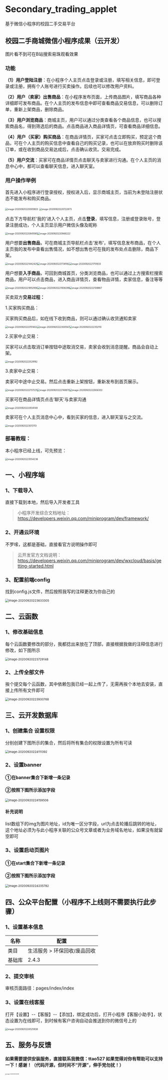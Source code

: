 # Secondary_trading_applet

基于微信小程序的校园二手交易平台

## 校园二手商城微信小程序成果（云开发）
图片看不到可在B站搜索易珠观看效果

### 功能

**（1）用户登陆注册**：在小程序个人主页点击登录或注册，填写相关信息，即可登录或注册，拥有个人账号进行买卖操作。后续也可以修改用户资料。

**（2）用户（卖家）出售商品**：在小程序发布页面，上传商品图片，填写商品各种详细即可发布商品。在个人主页的发布信息中即可查看商品交易信息，可以删除订单，重新上架商品，删除商品。

**（3）用户浏览商品**：商城主页，用户可以通过分类查看各个商品信息，也可以搜索商品名，得到筛选后的商品。点击商品进入商品详情页，可查看商品详细信息。

**（4）用户（买家）购买商品**：在商品详情页，买家可点击立即购买，预定这个商品，可在个人主页的购买信息中查看自己的购买记录，也可以在放弃购买时删除该订单，或在收到商品交易达成后，点击确认收货。交易完成。

**（5）用户交流**：买家可在商品详情页点击聊天与卖家进行沟通。在个人主页的消息中心中，都可以查看聊天信息，进入聊天室。

### 用户操作举例

首先进入小程序进行登录授权，授权进入后，显示商城主页，当前为未登陆注册状态不能发布和购买商品。

<img src="README.assets/image-20200920220005803.png" alt="image-20200920220005803" style="zoom: 50%;" /> <img src="https://github.com/Taoshaoji/CloudIMG/blob/master/image-20200920220722873.png" alt="image-20200920220722873" style="zoom:50%;" />

点击下方导航栏‘我的’进入个人主页，点击**登录**，填写信息，注册或登录账号，登录注册成功，个人主页显示用户微信头像及昵称

<img src="README.assets/image-20200920220841085.png" alt="image-20200920220841085" style="zoom:50%;" /><img src="README.assets/image-20200920220948222.png" alt="image-20200920220948222" style="zoom:50%;" />



用户想要**出售商品**，可在商城主页导航栏点击‘发布’，填写信息发布商品，在个人主页我的发布中查看出售情况，如不想出售也可在我的发布处点击删除，商品下架。

<img src="README.assets/image-20200920221442425.png" alt="image-20200920221442425" style="zoom:50%;" /><img src="README.assets/image-20200920221738182.png" alt="image-20200920221738182" style="zoom:50%;" /><img src="README.assets/image-20200920221751633.png" alt="image-20200920221751633" style="zoom:50%;" />



用户想要**入手商品**，可回到商城首页，分类浏览商品，也可以通过上方搜索栏搜索商品，用户可以点击商品，进入商品详情页，查看物品详情，卖家信息，备注等等

<img src="README.assets/image-20200920221852958.png" alt="image-20200920221852958" style="zoom:50%;" /><img src="README.assets/image-20200920221938299.png" alt="image-20200920221938299" style="zoom:50%;" /><img src="README.assets/image-20200920222108667.png" alt="image-20200920222108667" style="zoom:50%;" />



买卖双方**交易过程：**

1.买家购买商品：

买家购买商品后，如在线下收到商品，则可以通过确认收货通知卖家

<img src="README.assets/image-20200920222151402.png" alt="image-20200920222151402" style="zoom:50%;" /><img src="README.assets/image-20200920222300547.png" alt="image-20200920222300547" style="zoom:50%;" /><img src="README.assets/image-20200920222352110.png" alt="image-20200920222352110" style="zoom:50%;" />



2.买家中止交易：

买家可以点击取消订单按钮中途取消交易，卖家会收到消息提醒。商品会自动上架。

<img src="README.assets/image-20200920222529192.png" alt="image-20200920222529192" style="zoom:50%;" />

3.卖家中止交易：

卖家可中途中止交易。然后点击重新上架按钮，重新发布到首页展示。

<img src="README.assets/image-20200920222737231.png" alt="image-20200920222737231" style="zoom:50%;" /><img src="README.assets/image-20200920222748670.png" alt="image-20200920222748670" style="zoom:50%;" /><img src="README.assets/image-20200920222804302.png" alt="image-20200920222804302" style="zoom:50%;" />



买家可在商品详情页点击‘聊天’与卖家沟通

<img src="README.assets/image-20200920222934149.png" alt="image-20200920222934149" style="zoom:50%;" />

卖家可在个人主页消息中心中，看到买家的信息，进入聊天室与之交流。

<img src="README.assets/image-20200920223013113.png" alt="image-20200920223013113" style="zoom: 50%;" />





### 部署教程：

本小程序已经上线，可先预览：

<img src="README.assets/image-20200920223554236.png" alt="image-20200920223554236" style="zoom:50%;" />



## 一、小程序端

### 1、下载导入

直接下载到本地，然后导入开发者工具

> 小程序开发综合文档地址：https://developers.weixin.qq.com/miniprogram/dev/framework/

### 2、开通云环境

不罗嗦，这都是基础，直接看官方说明操作即可

> 云开发官方文档说明：https://developers.weixin.qq.com/miniprogram/dev/wxcloud/basis/getting-started.html

### 3、配置前端config

找到config.js文件，然后按照我写的注释更改为你自己的

<img src="README.assets/image-20200920223633305.png" alt="image-20200920223633305" style="zoom:67%;" />

## 二、云函数

### 1、修改基础信息

每个云函数要修改的部分，我都捻出来放在了顶部，直接根据我做的注释信息进行修改，如下图所示

<img src="README.assets/image-20200920223729148.png" alt="image-20200920223729148" style="zoom:67%;" />



### 2、上传全部文件

挨个提交每个云函数，其中依赖包我已经一起上传了，无需再挨个本地去安装，直接上传所有文件即可

<img src="README.assets/image-20200920223930768.png" alt="image-20200920223930768" style="zoom:67%;" />



## 三、云开发数据库

### 1、创建集合 设置权限

分别创建下图所示的集合，然后将所有集合的权限设置为所有可读

<img src="README.assets/image-20200920224111392.png" alt="image-20200920224111392" style="zoom:67%;" />

### 2、设置banner

#### ①在banner集合下新增一条记录

#### ②按照下图所示添加字段

<img src="README.assets/image-20200920224159506.png" alt="image-20200920224159506" style="zoom:67%;" />

#### 补充说明

list数组下的img为图片地址，id为唯一区分字段，url为点击轮播后跳转的地址，这个地址必须为与此小程序关联的公众号文章或者为业务域名地址，如果没有就留空即可



### 3、设置启动页图片

#### ①在start集合下新增一条记录

#### ②按照下图所示添加字段

<img src="README.assets/image-20200920224235782.png" alt="image-20200920224235782" style="zoom: 67%;" />



## 四、公众平台配置（小程序不上线则不需要执行此步骤）

### 1、设置基本信息

| 名称   | 配置                         |
| ------ | ---------------------------- |
| 类目   | 生活服务 > 环保回收/废品回收 |
| 基础库 | 2.4.3                        |

### 2、提交审核

审核页面路径：pages/index/index

### 3、设置在线客服

打开【设置】--【客服】--【添加】，绑定成功后，打开小程序【客服小助手】，状态设置为在线即可，到时候有客户咨询自动会推送到你的微信号上的

<img src="README.assets/image-20200920224525938.png" alt="image-20200920224525938" style="zoom:50%;" />



## 五、服务与反馈

#### 如果需要提供安装服务，直接联系我微信：ttao527  如果觉得对你有帮助可以支持一下！感谢！**（代码开源，但时间不“开源”，伸手党勿扰！）**
<img src="https://i.loli.net/2021/02/24/b6xh5ZnQoJXceOu.jpg" alt="image-2020092022458"  style="zoom:25%; size=25%" />


